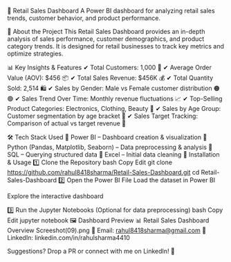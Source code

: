 🛒 Retail Sales Dashboard
A Power BI dashboard for analyzing retail sales trends, customer behavior, and product performance.


📌 About the Project
This Retail Sales Dashboard provides an in-depth analysis of sales performance, customer demographics, and product category trends. It is designed for retail businesses to track key metrics and optimize strategies.

📊 Key Insights & Features
✔ Total Customers: 1,000 👥
✔ Average Order Value (AOV): $456 📦
✔ Total Sales Revenue: $456K 💰
✔ Total Quantity Sold: 2,514 🛍️
✔ Sales by Gender: Male vs Female customer distribution 🟠🟢
✔ Sales Trend Over Time: Monthly revenue fluctuations 📈
✔ Top-Selling Product Categories: Electronics, Clothing, Beauty 🏬
✔ Sales by Age Group: Customer segmentation by age bracket 🎯
✔ Sales Target Tracking: Comparison of actual vs target revenue 🚀

🛠 Tech Stack Used
🔹 Power BI – Dashboard creation & visualization
🔹 Python (Pandas, Matplotlib, Seaborn) – Data preprocessing & analysis
🔹 SQL – Querying structured data
🔹 Excel – Initial data cleaning
🚀 Installation & Usage
1️⃣ Clone the Repository
bash
Copy
Edit
git clone https://github.com/rahul8418sharma/Retail-Sales-Dashboard.git
cd Retail-Sales-Dashboard
2️⃣ Open the Power BI File
Load the dataset in Power BI

Explore the interactive dashboard

3️⃣ Run the Jupyter Notebooks (Optional for data preprocessing)
bash
Copy
Edit
jupyter notebook
🖼️ Dashboard Preview
📊 Retail Sales Dashboard Overview
Screeshot(09).png
📩 Email: rahul8418sharma@gmail.com
💼 LinkedIn: linkedin.com/in/rahulsharma4410

Suggestions? Drop a PR or connect with me on LinkedIn! 🚀

